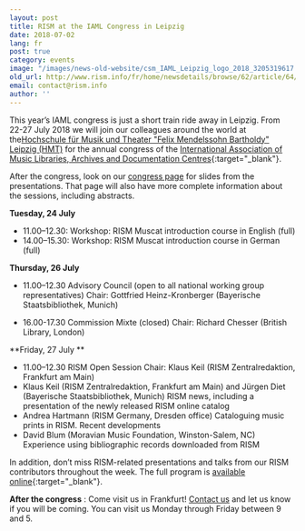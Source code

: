 ```yaml
---
layout: post
title: RISM at the IAML Congress in Leipzig
date: 2018-07-02
lang: fr
post: true
category: events
image: "/images/news-old-website/csm_IAML_Leipzig_logo_2018_3205319617.png"
old_url: http://www.rism.info/fr/home/newsdetails/browse/62/article/64/rism-at-the-iaml-congress-in-leipzig.html
email: contact@rism.info
author: ''
---
```


This year’s IAML congress is just a short train ride away in Leipzig. From 22-27 July 2018 we will join our colleagues around the world at the[Hochschule für Musik und Theater "Felix Mendelssohn Bartholdy" Leipzig (HMT)](http://www.hmt-leipzig.de) for the annual congress of the [International Association of Music Libraries, Archives and Documentation Centres](http://www.iaml.info/congresses/2018-leipzig){:target="_blank"}.

After the congress, look on our [congress page](/fr/publications/iaml-congresses/2018.html) for slides from the presentations. That page will also have more complete information about the sessions, including abstracts.

**Tuesday, 24 July**

- 11.00–12.30: Workshop: RISM Muscat introduction course in English (full)
- 14.00–15.30: Workshop: RISM Muscat introduction course in German (full)

**Thursday, 26 July**

- 11.00–12.30
Advisory Council (open to all national working group representatives)
Chair: Gottfried Heinz-Kronberger (Bayerische Staatsbibliothek, Munich)

- 16.00-17.30
Commission Mixte (closed)
Chair: Richard Chesser (British Library, London)


**Friday, 27 July **

- 11.00–12.30 RISM Open Session
Chair: Klaus Keil (RISM Zentralredaktion, Frankfurt am Main)
- Klaus Keil (RISM Zentralredaktion, Frankfurt am Main) and Jürgen Diet (Bayerische Staatsbibliothek, Munich)
RISM news, including a presentation of the newly released RISM online catalog
- Andrea Hartmann (RISM Germany, Dresden office) Cataloguing music prints in RISM. Recent developments
- David Blum (Moravian Music Foundation, Winston-Salem, NC) Experience using bibliographic records downloaded from RISM

In addition, don’t miss RISM-related presentations and talks from our RISM contributors throughout the week. The full program is [available online](http://iaml2018.info/programme/){:target="_blank"}.

**After the congress** : Come visit us in Frankfurt! [Contact us](mailto:contact@rism.info) and let us know if you will be coming. You can visit us Monday through Friday between 9 and 5.

